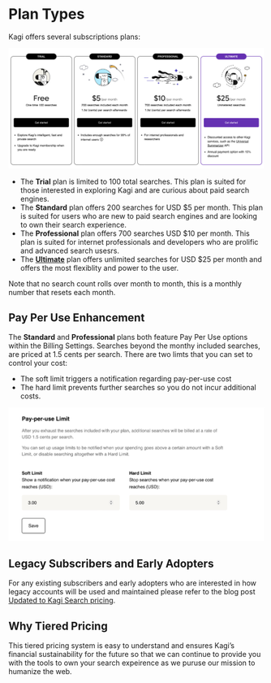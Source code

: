 # Plan Types

Kagi offers several subscriptions plans:

![New Plans](media/new_plans.png)

* The **Trial** plan is limited to 100 total searches. This plan is suited for those interested in exploring Kagi and are curious about paid search engines.  
* The **Standard** plan offers 200 searches for USD $5 per month. This plan is suited for users who are new to paid search engines and are looking to own their search experience. 
* The **Professional** plan offers 700 searches USD $10 per month. This plan is suited for internet professionals and developers who are prolific and advanced search usesrs. 
* The [**Ultimate**](./ultimate-plan.md) plan offers unlimited searches for USD $25 per month and offers the most flexiblity and power to the user. 

<!--- 
In addition to the individual plans we also offer multi-user plans:

![Group Plans](media/group_plans.png)

* The **Duo** plan offers 1,000 searchs at USD $14 per month making it ideal for couples.
* The **Family Plan** offers 1,500 searches at USD $20 per month and features kid focused features and protections making it ideal for entire families to enjoy Kagi. -->


Note that no search count rolls over month to month, this is a monthly number that resets each month. 

## Pay Per Use Enhancement 
The **Standard** and **Professional** plans both feature Pay Per Use options within the Billing Settings. Searches beyond the monthy included searches, are priced at 1.5 cents per search. There are two limts that you can set to control your cost:

* The soft limit triggers a notification regarding pay-per-use cost
* The hard limit prevents further searches so you do not incur additional costs. 

![Pay Per Use](media/pay_per_use.png)


## Legacy Subscribers and Early Adopters 
For any existing subscribers and early adopters who are interested in how legacy accounts will be used and maintained please refer to the blog post [Updated to Kagi Search pricing](https://blog.kagi.com/update-kagi-search-pricing#existing).

## Why Tiered Pricing
This tiered pricing system is easy to understand and ensures Kagi’s financial sustainability for the future so that we can continue to provide you with the tools to own your search expeirence as we puruse our mission to humanize the web. 
